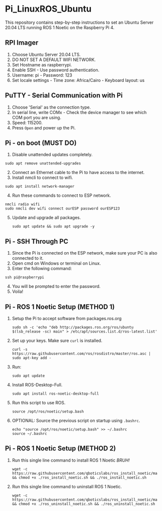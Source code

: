 # Pi_LinuxROS_Ubuntu
This repository contains step-by-step instructions to set an Ubuntu Server 20.04 LTS running ROS 1 Noetic on the Raspberry Pi 4.


## RPI Imager
1. Choose Ubuntu Server 20.04 LTS.
2. DO NOT SET A DEFAULT WIFI NETWORK.
3. Set Hostname as raspberrypi.
4. Enable SSH - Use password authentication.
5. Username: pi - Password: 123
6. Set locale settings - Time zone: Africa/Cairo - Keyboard layout: us


## PuTTY - Serial Communication with Pi
1. Choose 'Serial' as the connection type.
2. In serial line, write COMx - Check the device manager to see which COM port you are using.
3. Speed: 115200.
4. Press `Open` and power up the Pi.


## Pi - on boot (MUST DO)
1. Disable unattended updates completely. 
  ```
  sudo apt remove unattended-upgrades
  ```
2. Connect an Ethernet cable to the Pi to have access to the internet.
3. Install nmcli to connect to wifi. 
  ```
  sudo apt install network-manager
  ```
4. Run these commands to connect to ESP network.
  ```
  nmcli radio wifi
  sudo nmcli dev wifi connect ourESP password ourESP123
  ```
5. Update and upgrade all packages.
   ```
   sudo apt update && sudo apt upgrade -y
   ```


## Pi - SSH Through PC
1. Since the Pi is connected on the ESP network, make sure your PC is also connected to it.
2. Open cmd on Windows or terminal on Linux.
3. Enter the following command:
  ```
  ssh pi@raspberrypi
  ```
4. You will be prompted to enter the password.
5. Voila!


## Pi - ROS 1 Noetic Setup (METHOD 1)
1. Setup the Pi to accept software from packages.ros.org
   ```
   sudo sh -c 'echo "deb http://packages.ros.org/ros/ubuntu $(lsb_release -sc) main" > /etc/apt/sources.list.d/ros-latest.list'
   ```
2. Set up your keys. Make sure `curl` is installed.
   ```
   curl -s https://raw.githubusercontent.com/ros/rosdistro/master/ros.asc | sudo apt-key add -
   ```
3. Run:
   ```
   sudo apt update
   ```
4. Install ROS-Desktop-Full.
   ```
   sudo apt install ros-noetic-desktop-full
   ```
5. Run this script to use ROS.
   ```
   source /opt/ros/noetic/setup.bash
   ```
6. OPTIONAL: Source the previous script on startup using `.bashrc`.
   ```
   echo "source /opt/ros/noetic/setup.bash" >> ~/.bashrc
   source ~/.bashrc
   ```


## Pi - ROS 1 Noetic Setup (METHOD 2)
1. Run this single line command to install ROS 1 Noetic *BRUH!*
   ```
   wget -c https://raw.githubusercontent.com/qboticslabs/ros_install_noetic/master/ros_install_noetic.sh && chmod +x ./ros_install_noetic.sh && ./ros_install_noetic.sh
   ```
2. Run this single line command to uninstall ROS 1 Noetic.
   ```
   wget -c https://raw.githubusercontent.com/qboticslabs/ros_install_noetic/master/ros_uninstall_noetic.sh && chmod +x ./ros_uninstall_noetic.sh && ./ros_uninstall_noetic.sh
   ```
